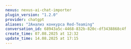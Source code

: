 ```yaml
---
nexus: nexus-ai-chat-importer
plugin_version: "1.2.0"
provider: chatgpt
aliases: "2Анализ конкурса Red-Teaming"
conversation_id: 68943a5c-4468-832b-820c-df3438868c4f
create_time: 07.08.2025 at 12:32
update_time: 14.08.2025 at 17:15
---
```

